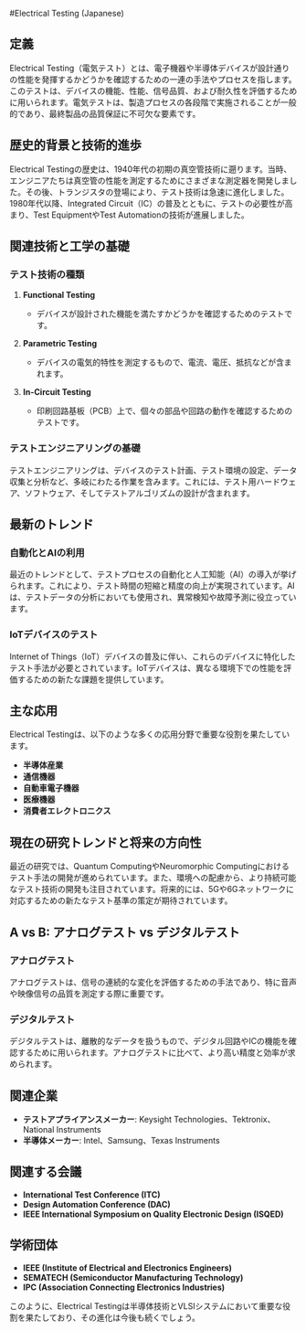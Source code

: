 #Electrical Testing (Japanese)

## 定義

Electrical Testing（電気テスト）とは、電子機器や半導体デバイスが設計通りの性能を発揮するかどうかを確認するための一連の手法やプロセスを指します。このテストは、デバイスの機能、性能、信号品質、および耐久性を評価するために用いられます。電気テストは、製造プロセスの各段階で実施されることが一般的であり、最終製品の品質保証に不可欠な要素です。

## 歴史的背景と技術的進歩

Electrical Testingの歴史は、1940年代の初期の真空管技術に遡ります。当時、エンジニアたちは真空管の性能を測定するためにさまざまな測定器を開発しました。その後、トランジスタの登場により、テスト技術は急速に進化しました。1980年代以降、Integrated Circuit（IC）の普及とともに、テストの必要性が高まり、Test EquipmentやTest Automationの技術が進展しました。

## 関連技術と工学の基礎

### テスト技術の種類

1. **Functional Testing**
   - デバイスが設計された機能を満たすかどうかを確認するためのテストです。

2. **Parametric Testing**
   - デバイスの電気的特性を測定するもので、電流、電圧、抵抗などが含まれます。

3. **In-Circuit Testing**
   - 印刷回路基板（PCB）上で、個々の部品や回路の動作を確認するためのテストです。

### テストエンジニアリングの基礎

テストエンジニアリングは、デバイスのテスト計画、テスト環境の設定、データ収集と分析など、多岐にわたる作業を含みます。これには、テスト用ハードウェア、ソフトウェア、そしてテストアルゴリズムの設計が含まれます。

## 最新のトレンド

### 自動化とAIの利用

最近のトレンドとして、テストプロセスの自動化と人工知能（AI）の導入が挙げられます。これにより、テスト時間の短縮と精度の向上が実現されています。AIは、テストデータの分析においても使用され、異常検知や故障予測に役立っています。

### IoTデバイスのテスト

Internet of Things（IoT）デバイスの普及に伴い、これらのデバイスに特化したテスト手法が必要とされています。IoTデバイスは、異なる環境下での性能を評価するための新たな課題を提供しています。

## 主な応用

Electrical Testingは、以下のような多くの応用分野で重要な役割を果たしています。

- **半導体産業**
- **通信機器**
- **自動車電子機器**
- **医療機器**
- **消費者エレクトロニクス**

## 現在の研究トレンドと将来の方向性

最近の研究では、Quantum ComputingやNeuromorphic Computingにおけるテスト手法の開発が進められています。また、環境への配慮から、より持続可能なテスト技術の開発も注目されています。将来的には、5Gや6Gネットワークに対応するための新たなテスト基準の策定が期待されています。

## A vs B: アナログテスト vs デジタルテスト

### アナログテスト

アナログテストは、信号の連続的な変化を評価するための手法であり、特に音声や映像信号の品質を測定する際に重要です。

### デジタルテスト

デジタルテストは、離散的なデータを扱うもので、デジタル回路やICの機能を確認するために用いられます。アナログテストに比べて、より高い精度と効率が求められます。

## 関連企業

- **テストアプライアンスメーカー**: Keysight Technologies、Tektronix、National Instruments
- **半導体メーカー**: Intel、Samsung、Texas Instruments

## 関連する会議

- **International Test Conference (ITC)**
- **Design Automation Conference (DAC)**
- **IEEE International Symposium on Quality Electronic Design (ISQED)**

## 学術団体

- **IEEE (Institute of Electrical and Electronics Engineers)**
- **SEMATECH (Semiconductor Manufacturing Technology)**
- **IPC (Association Connecting Electronics Industries)**

このように、Electrical Testingは半導体技術とVLSIシステムにおいて重要な役割を果たしており、その進化は今後も続くでしょう。